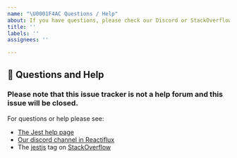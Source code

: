 ```yaml
---
name: "\U0001F4AC Questions / Help"
about: If you have questions, please check our Discord or StackOverflow
title: ''
labels: ''
assignees: ''

---
```


<!-- Love Jest? Please consider supporting our collective: 👉  https://opencollective.com/jest/donate -->

## 💬 Questions and Help

### Please note that this issue tracker is not a help forum and this issue will be closed.

For questions or help please see:

- [The Jest help page](https://jestjs.io/en/help.html)
- [Our discord channel in Reactiflux](https://discord.gg/MWRhKCj)
- The [jestjs](https://stackoverflow.com/questions/tagged/jestjs) tag on [StackOverflow](https://stackoverflow.com/questions/ask)
